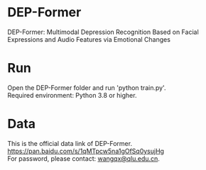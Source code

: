 # DEP-Former
DEP-Former: Multimodal Depression Recognition Based on Facial Expressions and Audio Features via Emotional Changes </br>

# Run
Open the DEP-Former folder and run 'python train.py'. </br>
Required environment: Python 3.8 or higher. </br>

# Data
This is the official data link of DEP-Former. </br>
https://pan.baidu.com/s/1qMTpcw5na1gOfSq0ysujHg  </br>
For password, please contact: wangqx@qlu.edu.cn. </br>
